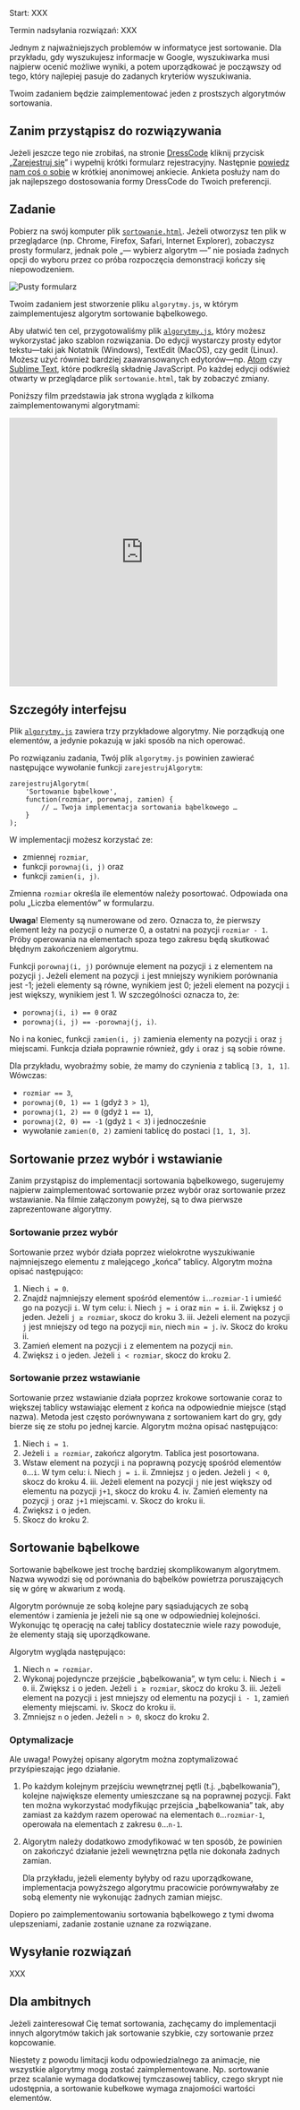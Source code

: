 Start: XXX

Termin nadsyłania rozwiązań: XXX

Jednym z najważniejszych problemów w informatyce jest sortowanie.  Dla
przykładu, gdy wyszukujesz informacje w Google, wyszukiwarka musi
najpierw ocenić możliwe wyniki, a potem uporządkować je począwszy od
tego, który najlepiej pasuje do zadanych kryteriów wyszukiwania.

Twoim zadaniem będzie zaimplementować jeden z prostszych algorytmów
sortowania.


## Zanim przystąpisz do rozwiązywania

Jeżeli jeszcze tego nie zrobiłaś, na stronie
[DressCode](https://events.withgoogle.com/dresscode/) kliknij przycisk
„[Zarejestruj się](https://events.withgoogle.com/dresscode/registrations/new/)”
i wypełnij krótki formularz rejestracyjny.  Następnie [powiedz nam coś
o sobie](https://docs.google.com/a/google.com/forms/d/1jXBF3TUIn83r6SgXRT3dLofvoAJCcSf5tZev6TZfBn0/viewform)
w krótkiej anonimowej ankiecie.  Ankieta posłuży nam do jak
najlepszego dostosowania formy DressCode do Twoich preferencji.


## Zadanie

Pobierz na swój komputer plik [`sortowanie.html`](https://github.com/mina86/dresscode-sorting/raw/master/sortowanie.html).
Jeżeli otworzysz ten plik w przeglądarce (np. Chrome, Firefox, Safari,
Internet Explorer), zobaczysz prosty formularz, jednak pole „— wybierz
algorytm —” nie posiada żadnych opcji do wyboru przez co próba
rozpoczęcia demonstracji kończy się niepowodzeniem.

![Pusty formularz](docs/empty-form.png)

Twoim zadaniem jest stworzenie pliku `algorytmy.js`, w którym
zaimplementujesz algorytm sortowanie bąbelkowego.

Aby ułatwić ten cel, przygotowaliśmy plik [`algorytmy.js`](https://github.com/mina86/dresscode-sorting/raw/master/algorytmy.js),
który możesz wykorzystać jako szablon rozwiązania.  Do edycji
wystarczy prosty edytor tekstu—taki jak Notatnik (Windows), TextEdit
(MacOS), czy gedit (Linux).  Możesz użyć również bardziej
zaawansowanych edytorów—np. [Atom](https://atom.io/) czy [Sublime
Text](http://www.sublimetext.com/), które podkreślą składnię
JavaScript.  Po każdej edycji odśwież otwarty w przeglądarce plik
`sortowanie.html`, tak by zobaczyć zmiany.

Poniższy film przedstawia jak strona wygląda z kilkoma
zaimplementowanymi algorytmami:

<iframe width="480" height="480" frameborder="0" allowfullscreen
        src="https://www.youtube.com/embed/hrrjGsfpEwg"></iframe>

## Szczegóły interfejsu

Plik [`algorytmy.js`](https://github.com/mina86/dresscode-sorting/raw/master/algorytmy.js)
zawiera trzy przykładowe algorytmy.  Nie porządkują one elementów,
a jedynie pokazują w jaki sposób na nich operować.

Po rozwiązaniu zadania, Twój plik `algorytmy.js` powinien zawierać
następujące wywołanie funkcji `zarejestrujAlgorytm`:

    zarejestrujAlgorytm(
        'Sortowanie bąbelkowe',
        function(rozmiar, porownaj, zamien) {
            // … Twoja implementacja sortowania bąbelkowego …
        }
    );

W implementacji możesz korzystać ze:

* zmiennej `rozmiar`,
* funkcji `porownaj(i, j)` oraz
* funkcji `zamien(i, j)`.

Zmienna `rozmiar` określa ile elementów należy posortować.  Odpowiada
ona polu „Liczba elementów” w formularzu.

**Uwaga**! Elementy są numerowane od zero.  Oznacza to, że pierwszy
element leży na pozycji o numerze 0, a ostatni na pozycji
`rozmiar - 1`.  Próby operowania na elementach spoza tego zakresu będą
skutkować błędnym zakończeniem algorytmu.

Funkcji `porownaj(i, j)` porównuje element na pozycji `i` z elementem
na pozycji `j`.  Jeżeli element na pozycji `i` jest mniejszy wynikiem
porównania jest -1; jeżeli elementy są równe, wynikiem jest 0; jeżeli
element na pozycji `i` jest większy, wynikiem jest 1.  W szczególności
oznacza to, że:

* `porownaj(i, i) == 0` oraz
* `porownaj(i, j) == -porownaj(j, i)`.

No i na koniec, funkcji `zamien(i, j)` zamienia elementy na pozycji
`i` oraz `j` miejscami.  Funkcja działa poprawnie również, gdy `i`
oraz `j` są sobie równe.

Dla przykładu, wyobraźmy sobie, że mamy do czynienia z tablicą `[3, 1,
1]`.  Wówczas:

* `rozmiar == 3`,
* `porownaj(0, 1) == 1` (gdyż `3 > 1`),
* `porownaj(1, 2) == 0` (gdyż `1 == 1`),
* `porownaj(2, 0) == -1` (gdyż `1 < 3`) i jednocześnie
* wywołanie `zamien(0, 2)` zamieni tablicę do postaci `[1, 1, 3]`.


## Sortowanie przez wybór i wstawianie

Zanim przystąpisz do implementacji sortowania bąbelkowego, sugerujemy
najpierw zaimplementować sortowanie przez wybór oraz sortowanie przez
wstawianie.  Na filmie załączonym powyżej, są to dwa pierwsze
zaprezentowane algorytmy.

### Sortowanie przez wybór

Sortowanie przez wybór działa poprzez wielokrotne wyszukiwanie
najmniejszego elementu z malejącego „końca” tablicy.  Algorytm można
opisać następująco:

1. Niech `i = 0`.
2. Znajdź najmniejszy element spośród elementów `i`…`rozmiar-1`
   i umieść go na pozycji `i`.  W tym celu:
      i. Niech `j = i` oraz `min = i`.
     ii. Zwiększ `j` o jeden.  Jeżeli `j ≥ rozmiar`, skocz do kroku 3.
    iii. Jeżeli element na pozycji `j` jest mniejszy od tego na pozycji
         `min`, niech `min = j`.
     iv. Skocz do kroku ii.
3. Zamień element na pozycji `i` z elementem na pozycji `min`.
4. Zwiększ `i` o jeden.  Jeżeli `i < rozmiar`, skocz do kroku 2.

### Sortowanie przez wstawianie

Sortowanie przez wstawianie działa poprzez krokowe sortowanie coraz to
większej tablicy wstawiając element z końca na odpowiednie miejsce
(stąd nazwa).  Metoda jest często porównywana z sortowaniem kart do
gry, gdy bierze się ze stołu po jednej karcie.  Algorytm można opisać
następująco:

1. Niech `i = 1`.
2. Jeżeli `i ≥ rozmiar`, zakończ algorytm.  Tablica jest posortowana.
3. Wstaw element na pozycji `i` na poprawną pozycję spośród elementów
   `0`…`i`.  W tym celu:
      i. Niech `j = i`.
     ii. Zmniejsz `j` o jeden.  Jeżeli `j < 0`, skocz do kroku 4.
    iii. Jeżeli element na pozycji `j` nie jest większy od elementu na
         pozycji `j+1`, skocz do kroku 4.
     iv. Zamień elementy na pozycji `j` oraz `j+1` miejscami.
      v. Skocz do kroku ii.
4. Zwiększ `i` o jeden.
5. Skocz do kroku 2.


## Sortowanie bąbelkowe

Sortowanie bąbelkowe jest trochę bardziej skomplikowanym algorytmem.
Nazwa wywodzi się od porównania do bąbelków powietrza poruszających
się w górę w akwarium z wodą.

Algorytm porównuje ze sobą kolejne pary sąsiadujących ze sobą
elementów i zamienia je jeżeli nie są one w odpowiedniej kolejności.
Wykonując tę operację na całej tablicy dostatecznie wiele razy
powoduje, że elementy stają się uporządkowane.

Algorytm wygląda następująco:

1. Niech `n = rozmiar`.
2. Wykonaj pojedyncze przejście „bąbelkowania”, w tym celu:
      i. Niech `i = 0`.
     ii. Zwiększ `i` o jeden.  Jeżeli `i ≥ rozmiar`, skocz do kroku 3.
    iii. Jeżeli element na pozycji `i` jest mniejszy od elementu na
         pozycji `i - 1`, zamień elementy miejscami.
     iv. Skocz do kroku ii.
3. Zmniejsz `n` o jeden.  Jeżeli `n > 0`, skocz do kroku 2.

### Optymalizacje

Ale uwaga! Powyżej opisany algorytm można zoptymalizować
przyśpieszając jego działanie.

1. Po każdym kolejnym przejściu wewnętrznej pętli
   (t.j. „bąbelkowania”), kolejne największe elementy umieszczane są
   na poprawnej pozycji.  Fakt ten można wykorzystać modyfikując
   przejścia „bąbelkowania” tak, aby zamiast za każdym razem operować
   na elementach `0`…`rozmiar-1`, operowała na elementach z zakresu
   `0`…`n-1`.

2. Algorytm należy dodatkowo zmodyfikować w ten sposób, że powinien on
   zakończyć działanie jeżeli wewnętrzna pętla nie dokonała żadnych
   zamian.

   Dla przykładu, jeżeli elementy byłyby od razu uporządkowane,
   implementacja powyższego algorytmu pracowicie porównywałaby ze sobą
   elementy nie wykonując żadnych zamian miejsc.

Dopiero po zaimplementowaniu sortowania bąbelkowego z tymi dwoma
ulepszeniami, zadanie zostanie uznane za rozwiązane.


## Wysyłanie rozwiązań

XXX


## Dla ambitnych

Jeżeli zainteresował Cię temat sortowania, zachęcamy do implementacji
innych algorytmów takich jak sortowanie szybkie, czy sortowanie przez
kopcowanie.

Niestety z powodu limitacji kodu odpowiedzialnego za animacje, nie
wszystkie algorytmy mogą zostać zaimplementowane.  Np. sortowanie
przez scalanie wymaga dodatkowej tymczasowej tablicy, czego skrypt nie
udostępnia, a sortowanie kubełkowe wymaga znajomości wartości
elementów.
